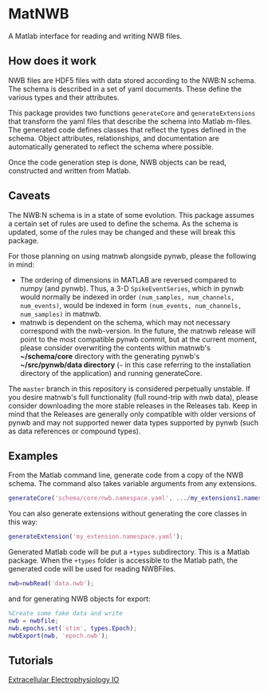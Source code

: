 # MatNWB

A Matlab interface for reading and writing NWB files.

## How does it work

NWB files are HDF5 files with data stored according to the NWB:N schema. The schema is described in a set of yaml documents. These define the various types and their attributes.

This package provides two functions `generateCore` and `generateExtensions` that transform the yaml files that describe the schema into Matlab m-files. The generated code defines classes that reflect the types defined in the schema.  Object attributes, relationships, and documentation are automatically generated to reflect the schema where possible.

Once the code generation step is done, NWB objects can be read, constructed and written from Matlab.

## Caveats

The NWB:N schema is in a state of some evolution.  This package assumes a certain set of rules are used to define the schema.  As the schema is updated, some of the rules may be changed and these will break this package.

For those planning on using matnwb alongside pynwb, please the following in mind:
 - The ordering of dimensions in MATLAB are reversed compared to numpy (and pynwb).  Thus, a 3-D ```SpikeEventSeries```, which in pynwb would normally be indexed in order ```(num_samples, num_channels, num_events)```, would be indexed in form ```(num_events, num_channels, num_samples)``` in matnwb.
 - matnwb is dependent on the schema, which may not necessary correspond with the nwb-version.  In the future, the matnwb release will point to the most compatible pynwb commit, but at the current moment, please consider overwriting the contents within matnwb's **~/schema/core** directory with the generating pynwb's **~/src/pynwb/data directory** (`~` in this case referring to the installation directory of the application) and running generateCore.
 
The `master` branch in this repository is considered perpetually unstable.  If you desire matnwb's full functionality (full round-trip with nwb data), please consider downloading the more stable releases in the Releases tab.  Keep in mind that the Releases are generally only compatible with older versions of pynwb and may not supported newer data types supported by pynwb (such as data references or compound types).

## Examples

From the Matlab command line, generate code from a copy of the NWB schema.  The command also takes variable arguments from any extensions.

```matlab
generateCore('schema/core/nwb.namespace.yaml', .../my_extensions1.namespace.yaml,...);
```

You can also generate extensions without generating the core classes in this way:

```matlab
generateExtension('my_extension.namespace.yaml');
```

Generated Matlab code will be put a `+types` subdirectory.  This is a Matlab package.  When the `+types` folder is accessible to the Matlab path, the generated code will be used for reading NWBFiles.

```matlab
nwb=nwbRead('data.nwb');
```

and for generating NWB objects for export:

```matlab
%Create some fake data and write 
nwb = nwbfile;
nwb.epochs.set('stim', types.Epoch);
nwbExport(nwb, 'epoch.nwb');
```

## Tutorials
[Extracellular Electrophysiology IO](http://htmlpreview.github.io/?https://github.com/NeurodataWithoutBorders/matnwb/blob/master/tutorials/html/ecephys.html)
